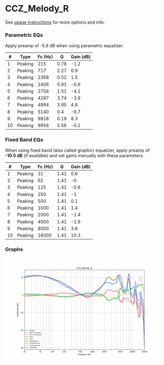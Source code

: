 # CCZ_Melody_R
See [usage instructions](https://github.com/jaakkopasanen/AutoEq#usage) for more options and info.

### Parametric EQs
Apply preamp of -5.8 dB when using parametric equalizer.

|   # | Type    |   Fc (Hz) |    Q |   Gain (dB) |
|-----|---------|-----------|------|-------------|
|   1 | Peaking |       215 | 0.78 |        -1.2 |
|   2 | Peaking |       717 | 2.27 |         0.9 |
|   3 | Peaking |      2368 | 0.52 |         1.5 |
|   4 | Peaking |      2406 | 5.91 |        -0.9 |
|   5 | Peaking |      2756 | 1.51 |        -4.1 |
|   6 | Peaking |      4287 | 3.74 |        -3.9 |
|   7 | Peaking |      4994 | 3.95 |         4.6 |
|   8 | Peaking |      5140 | 0.4  |        -6.7 |
|   9 | Peaking |      9818 | 0.19 |         8.3 |
|  10 | Peaking |      9956 | 5.56 |        -0.1 |

### Fixed Band EQs
When using fixed band (also called graphic) equalizer, apply preamp of **-10.5 dB** (if available) and set gains manually with these parameters.

|   # | Type    |   Fc (Hz) |    Q |   Gain (dB) |
|-----|---------|-----------|------|-------------|
|   1 | Peaking |        31 | 1.41 |         0.6 |
|   2 | Peaking |        62 | 1.41 |        -0   |
|   3 | Peaking |       125 | 1.41 |        -0.6 |
|   4 | Peaking |       250 | 1.41 |        -1   |
|   5 | Peaking |       500 | 1.41 |         0.1 |
|   6 | Peaking |      1000 | 1.41 |         1.4 |
|   7 | Peaking |      2000 | 1.41 |        -1.4 |
|   8 | Peaking |      4000 | 1.41 |        -1.9 |
|   9 | Peaking |      8000 | 1.41 |         3.6 |
|  10 | Peaking |     16000 | 1.41 |        10.3 |

### Graphs
![](./CCZ_Melody_R.png)

